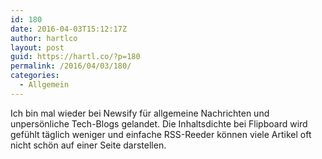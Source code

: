```yaml
---
id: 180
date: 2016-04-03T15:12:17Z
author: hartlco
layout: post
guid: https://hartl.co/?p=180
permalink: /2016/04/03/180/
categories:
  - Allgemein
---
```

Ich bin mal wieder bei Newsify für allgemeine Nachrichten und unpersönliche Tech-Blogs gelandet. Die Inhaltsdichte bei Flipboard wird gefühlt täglich weniger und einfache RSS-Reeder können viele Artikel oft nicht schön auf einer Seite darstellen.